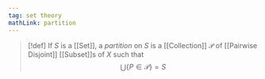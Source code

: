 ```yaml
---
tag: set theory
mathLink: partition
---
```

>[!def]
>If $S$ is a [[Set]], a *partition* on $S$ is a [[Collection]] $\mathcal{P}$ of [[Pairwise Disjoint]] [[Subset]]s of $X$ such that $$\bigcup\{P\in \mathcal{P}\}=S$$
